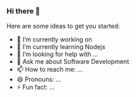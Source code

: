 ### Hi there 👋

Here are some ideas to get you started:

- 🔭 I’m currently working on 
- 🌱 I’m currently learning Nodejs
- 🤔 I’m looking for help with ...
- 💬 Ask me about Software Development 
- 📫 How to reach me: ...
- 😄 Pronouns: ...
- ⚡ Fun fact: ...

